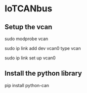 # IoTCANbus

## Setup the vcan
sudo modprobe vcan

sudo ip link add dev vcan0 type vcan 

sudo ip link set up vcan0 

## Install the python library
pip install python-can